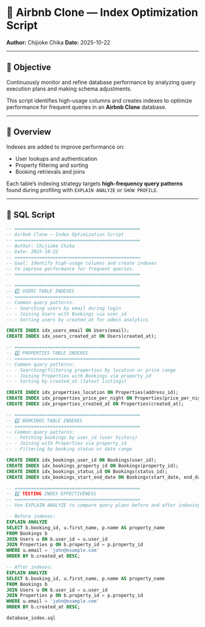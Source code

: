 # 🧩 Airbnb Clone — Index Optimization Script

**Author:** Chijioke Chika
**Date:** 2025-10-22

---

## 🎯 Objective
Continuously monitor and refine database performance by analyzing query execution plans and making schema adjustments.

This script identifies high-usage columns and creates indexes to optimize performance for frequent queries in an **Airbnb Clone** database.

---

## 🧠 Overview

Indexes are added to improve performance on:
- User lookups and authentication
- Property filtering and sorting
- Booking retrievals and joins

Each table’s indexing strategy targets **high-frequency query patterns** found during profiling with `EXPLAIN ANALYZE` or `SHOW PROFILE`.

---

## 🧱 SQL Script

```sql
-- ==============================================
-- Airbnb Clone — Index Optimization Script
-- ==============================================
-- Author: Chijioke Chika
-- Date: 2025-10-22
-- ==============================================
-- Goal: Identify high-usage columns and create indexes
-- to improve performance for frequent queries.
-- ==============================================

-- ==============================================
-- 1️⃣ USERS TABLE INDEXES
-- ==============================================
-- Common query patterns:
-- - Searching users by email during login
-- - Joining Users with Bookings via user_id
-- - Sorting users by created_at for admin analytics

CREATE INDEX idx_users_email ON Users(email);
CREATE INDEX idx_users_created_at ON Users(created_at);

-- ==============================================
-- 2️⃣ PROPERTIES TABLE INDEXES
-- ==============================================
-- Common query patterns:
-- - Searching/filtering properties by location or price range
-- - Joining Properties with Bookings via property_id
-- - Sorting by created_at (latest listings)

CREATE INDEX idx_properties_location ON Properties(address_id);
CREATE INDEX idx_properties_price_per_night ON Properties(price_per_night);
CREATE INDEX idx_properties_created_at ON Properties(created_at);

-- ==============================================
-- 3️⃣ BOOKINGS TABLE INDEXES
-- ==============================================
-- Common query patterns:
-- - Fetching bookings by user_id (user history)
-- - Joining with Properties via property_id
-- - Filtering by booking status or date range

CREATE INDEX idx_bookings_user_id ON Bookings(user_id);
CREATE INDEX idx_bookings_property_id ON Bookings(property_id);
CREATE INDEX idx_bookings_status_id ON Bookings(status_id);
CREATE INDEX idx_bookings_start_end_date ON Bookings(start_date, end_date);

-- ==============================================
-- 4️⃣ TESTING INDEX EFFECTIVENESS
-- ==============================================
-- Use EXPLAIN ANALYZE to compare query plans before and after indexing.

-- Before indexes:
EXPLAIN ANALYZE
SELECT b.booking_id, u.first_name, p.name AS property_name
FROM Bookings b
JOIN Users u ON b.user_id = u.user_id
JOIN Properties p ON b.property_id = p.property_id
WHERE u.email = 'john@example.com'
ORDER BY b.created_at DESC;

-- After indexes:
EXPLAIN ANALYZE
SELECT b.booking_id, u.first_name, p.name AS property_name
FROM Bookings b
JOIN Users u ON b.user_id = u.user_id
JOIN Properties p ON b.property_id = p.property_id
WHERE u.email = 'john@example.com'
ORDER BY b.created_at DESC;

database_index.sql
